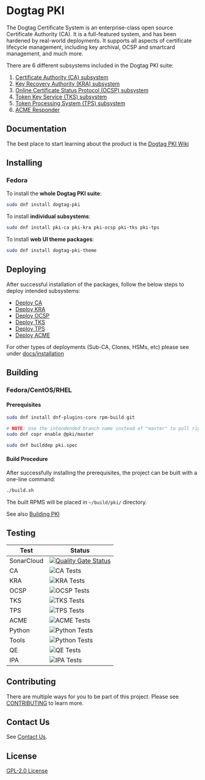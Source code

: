 # Dogtag PKI

The Dogtag Certificate System is an enterprise-class open source Certificate Authority (CA). It is a full-featured system, and has been hardened by real-world deployments. It supports all aspects of certificate lifecycle management, including key archival, OCSP and smartcard management, and much more.

There are 6 different subsystems included in the Dogtag PKI suite:

1. [Certificate Authority (CA) subsystem](https://www.dogtagpki.org/wiki/Certificate_Authority)
2. [Key Recovery Authority (KRA) subsystem](https://www.dogtagpki.org/wiki/Key_Recovery_Authority)
3. [Online Certificate Status Protocol (OCSP) subsystem](https://www.dogtagpki.org/wiki/OCSP_Manager)
4. [Token Key Service (TKS) subsystem](https://www.dogtagpki.org/wiki/Token_Key_Service)
5. [Token Processing System (TPS) subsystem](https://www.dogtagpki.org/wiki/Token_Processing_System)
6. [ACME Responder](https://www.dogtagpki.org/wiki/PKI_ACME_Responder)

## Documentation

The best place to start learning about the product is the [Dogtag PKI Wiki](https://www.dogtagpki.org)

## Installing

### Fedora

To install the **whole Dogtag PKI suite**:

````bash
sudo dnf install dogtag-pki
````

To install **individual subsystems**:

````bash
sudo dnf install pki-ca pki-kra pki-ocsp pki-tks pki-tps
````

To install **web UI theme packages**:

````bash
sudo dnf install dogtag-pki-theme
````

## Deploying

After successful installation of the packages, follow the below steps to deploy intended subsystems:

- [Deploy CA](docs/installation/ca/Installing_CA.md)
- [Deploy KRA](docs/installation/kra/Installing_KRA.md)
- [Deploy OCSP](docs/installation/ocsp/Installing_OCSP.md)
- [Deploy TKS](docs/installation/tks/Installing_TKS.md)
- [Deploy TPS](docs/installation/tps/Installing_TPS.md)
- [Deploy ACME](docs/installation/acme/Installing_PKI_ACME_Responder.md)

For other types of deployments (Sub-CA, Clones, HSMs, etc) please see under [docs/installation](docs/installation)

## Building

### Fedora/CentOS/RHEL

#### Prerequisites

````bash
sudo dnf install dnf-plugins-core rpm-build git

# NOTE: Use the intendended branch name instead of "master" to pull right dependency version
sudo dnf copr enable @pki/master

sudo dnf builddep pki.spec
````

#### Build Procedure

After successfully installing the prerequisites, the project can be built with a one-line command:

````bash
./build.sh
````

The built RPMS will be placed in `~/build/pki/` directory.

See also [Building PKI](docs/development/Building_PKI.md)

## Testing

| Test       | Status                                                                               |
| ---------- | ------------------------------------------------------------------------------------ |
| SonarCloud | [![Quality Gate Status](https://sonarcloud.io/api/project_badges/measure?project=dogtagpki_pki&metric=alert_status)](https://sonarcloud.io/summary/new_code?id=dogtagpki_pki)                                           |
| CA         | ![CA Tests](https://github.com/dogtagpki/pki/workflows/CA%20Tests/badge.svg)         |
| KRA        | ![KRA Tests](https://github.com/dogtagpki/pki/workflows/KRA%20Tests/badge.svg)       |
| OCSP       | ![OCSP Tests](https://github.com/dogtagpki/pki/workflows/OCSP%20Tests/badge.svg)     |
| TKS        | ![TKS Tests](https://github.com/dogtagpki/pki/workflows/TKS%20Tests/badge.svg)       |
| TPS        | ![TPS Tests](https://github.com/dogtagpki/pki/workflows/TPS%20Tests/badge.svg)       |
| ACME       | ![ACME Tests](https://github.com/dogtagpki/pki/workflows/ACME%20Tests/badge.svg)     |
| Python     | ![Python Tests](https://github.com/dogtagpki/pki/workflows/Python%20Tests/badge.svg) |
| Tools      | ![Python Tests](https://github.com/dogtagpki/pki/workflows/Tools%20Tests/badge.svg)  |
| QE         | ![QE Tests](https://github.com/dogtagpki/pki/workflows/QE%20Tests/badge.svg)         |
| IPA        | ![IPA Tests](https://github.com/dogtagpki/pki/workflows/IPA%20Tests/badge.svg)       |

## Contributing

There are multiple ways for you to be part of this project. Please see [CONTRIBUTING]( CONTRIBUTING.md) to learn more.

## Contact Us

See [Contact Us](https://github.com/dogtagpki/pki/wiki/Contact-Us).

## License

[GPL-2.0 License](LICENSE)
